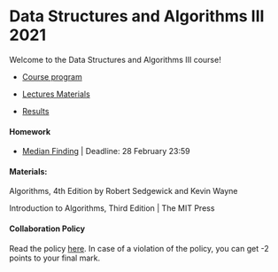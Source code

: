 # Data Structures and Algorithms III 2021

Welcome to the Data Structures and Algorithms III course! 


- [Course program](/program.md)

- [Lectures Materials](/lectures/materials.md)

- [Results](https://docs.google.com/spreadsheets/d/18BEIl1qgltp-ZMo4G4LnPifq-aVIkWvoodbCG0olEDw/edit?usp=sharing)

#### Homework
- [Median Finding](/homework/homework-I.pdf) | Deadline: 28 February 23:59

#### Materials:

Algorithms, 4th Edition by Robert Sedgewick and Kevin Wayne

Introduction to Algorithms, Third Edition | The MIT Press

#### Collaboration Policy

Read the policy [here](/collaboration-policy.md). In case of a violation of the policy, you can get -2 points to your final mark.
